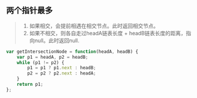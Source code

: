 <!--
 * @Descripttion: 
 * @version: 
 * @Author: Dominique Wei
 * @Date: 2020-07-17 13:23:04
 * @LastEditTime: 2020-07-17 13:31:53
--> 
## 两个指针最多
>1. 如果相交，会提前相遇在相交节点。此时返回相交节点。
>2. 如果不相交，则各自走过headA链表长度 + headB链表长度的距离，指向null。此时返回null.
```js
var getIntersectionNode = function(headA, headB) {
    var p1 = headA, p2 = headB;
    while (p1 != p2) {
        p1 = p1 ? p1.next : headB;
        p2 = p2 ? p2.next : headA;
    }
    return p1;
};
```